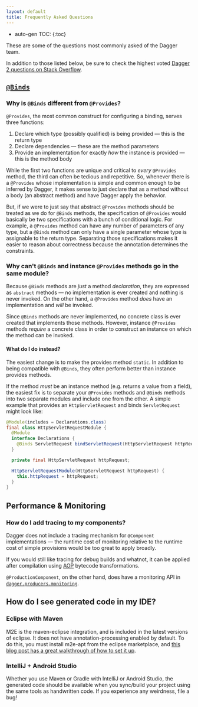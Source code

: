 ```yaml
---
layout: default
title: Frequently Asked Questions
---
```


* auto-gen TOC:
{:toc}

These are some of the questions most commonly asked of the Dagger team.

In addition to those listed below, be sure to check the highest voted [Dagger 2
questions on Stack Overflow][dagger-2-stack-overflow].


## [`@Binds`]

### Why is `@Binds` different from `@Provides`?

`@Provides`, the most common construct for configuring a binding, serves three
functions:

1.  Declare which type (possibly qualified) is being provided — this is the
    return type
2.  Declare dependencies — these are the method parameters
3.  Provide an implementation for exactly _how_ the instance is provided —
     this is the method body

While the first two functions are unique and critical to _every_ `@Provides`
method, the third can often be tedious and repetitive. So, whenever there is a
`@Provides` whose implementation is simple and common enough to be inferred by
Dagger, it makes sense to just declare that as a method without a body (an
abstract method) and have Dagger apply the behavior.

But, if we were to just say that abstract `@Provides` methods should be treated
as we do for `@Binds` methods, the specification of `@Provides` would basically
be two specifications with a bunch of conditional logic.  For example, a
`@Provides` method can have any number of parameters of any type, but a `@Binds`
method can only have a single parameter whose type is assignable to the return
type.  Separating those specifications makes it easier to reason about
correctness because the annotation determines the constraints.


### Why can't `@Binds` and instance `@Provides` methods go in the same module?

Because `@Binds` methods are _just_ a method _declaration_, they are expressed
as `abstract` methods — no implementation is ever created and nothing is never
invoked. On the other hand, a `@Provides` method _does_ have an implementation
and _will_ be invoked.

Since `@Binds` methods are never implemented, no concrete class is ever created
that implements those methods.  However, instance `@Provides` methods _require_
a concrete class in order to construct an instance on which the method can be
invoked.

#### What do I do instead?

The easiest change is to make the provides method `static`.  In addition to
being compatible with `@Binds`, they often perform better than instance provides
methods.

If the method _must_ be an instance method (e.g. returns a value from a field),
the easiest fix is to separate your `@Provides` methods and `@Binds` methods
into two separate modules and include one from the other.  A simple example that
provides an `HttpServletRequest` and binds `ServletRequest` might look like:

```java
@Module(includes = Declarations.class)
final class HttpServletRequestModule {
  @Module
  interface Declarations {
    @Binds ServletRequest bindServletRequest(HttpServletRequest httpRequest);
  }

  private final HttpServletRequest httpRequest;

  HttpServletRequestModule(HttpServletRequest httpRequest) {
    this.httpRequest = httpRequest;
  }
}
```

## Performance & Monitoring

### How do I add tracing to my components?

Dagger does not include a tracing mechanism for `@Component` implementations —
the runtime cost of monitoring relative to the runtime cost of simple provisions
would be too great to apply broadly.

If you would still like tracing for debug builds and whatnot, it can be applied
after compilation using [AOP] bytecode transformations.

`@ProductionComponent`, on the other hand, does have a monitoring API in
[`dagger.producers.monitoring`].

## How do I see generated code in my IDE?

### Eclipse with Maven

M2E is the maven-eclipse integration, and is included in the latest
versions of eclipse.  It does not have annotation-processing enabled by
default. To do this, you must install m2e-apt from the eclipse marketplace,
and [this blog post has a great walkthrough of how to set it up][m2e-apt].


### IntelliJ + Android Studio

Whether you use Maven or Gradle with IntelliJ or Android Studio, the generated
code should be available when you sync/build your project using the same tools
as handwritten code. If you experience any weirdness, file a bug!

<!-- References -->

[`@Binds`]: https://google.github.io/dagger/api/latest/dagger/Binds.html
[`@Provides`]: https://google.github.io/dagger/api/latest/dagger/Provides.html
[`dagger.producers.monitoring`]: https://google.github.io/dagger/api/latest/dagger/producers/monitoring/package-summary.html
[AOP]: https://en.wikipedia.org/wiki/Aspect-oriented_programming
[m2e-apt]: https://immutables.github.io/apt.html
[dagger-2-stack-overflow]: https://stackoverflow.com/questions/tagged/dagger-2?sort=votes&pageSize=15

